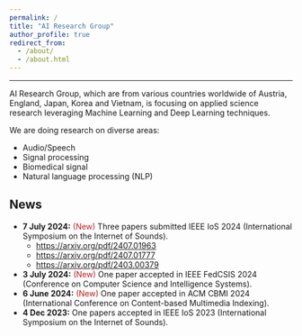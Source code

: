 ```yaml
---
permalink: /
title: "AI Research Group"
author_profile: true
redirect_from: 
  - /about/
  - /about.html
---
```


-----
AI Research Group, which are from various countries worldwide of Austria, England, Japan, Korea and Vietnam, is focusing on applied science research leveraging Machine Learning and Deep Learning techniques.

We are doing research on diverse areas:
  - Audio/Speech
  - Signal processing
  - Biomedical signal
  - Natural language processing (NLP)
    


News
---
* **7 July 2024:** <span style="color:#B22222">(New)</span> Three papers submitted IEEE IoS 2024 (International Symposium on the Internet of Sounds).
  + https://arxiv.org/pdf/2407.01963
  + https://arxiv.org/pdf/2407.01777
  + https://arxiv.org/pdf/2403.00379
* **3 July 2024:** <span style="color:#B22222">(New)</span> One paper accepted in IEEE FedCSIS 2024 (Conference on Computer Science and Intelligence Systems).
* **6 June 2024:** <span style="color:#B22222">(New)</span> One paper accepted in ACM CBMI 2024 (International Conference on Content-based Multimedia Indexing).
* **4 Dec 2023:** <span style="color:#B22222"></span> One papers accepted in IEEE IoS 2023 (International Symposium on the Internet of Sounds).

